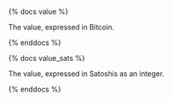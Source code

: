 {% docs value %}

The value, expressed in Bitcoin.

{% enddocs %}

{% docs value_sats %}

The value, expressed in Satoshis as an integer.

{% enddocs %}
